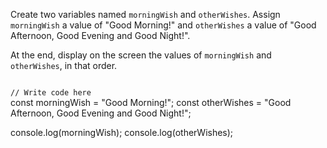 Create two variables
named `morningWish`
and `otherWishes`.
Assign `morningWish` a value of
"Good Morning!" and
`otherWishes` a value of
"Good Afternoon, Good Evening and Good Night!".

At the end, display on the screen the values of `morningWish` and `otherWishes`, in that order.

<codeblock language="javascript" type="exercise" testMode="fixedInput">
<code>
// Write code here
</code>
<solution>
const morningWish = "Good Morning!";
const otherWishes = "Good Afternoon, Good Evening and Good Night!";

console.log(morningWish);
console.log(otherWishes);
</solution>
</codeblock>